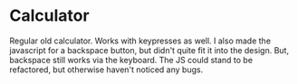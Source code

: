 # Calculator
Regular old calculator. Works with keypresses as well. I also made the javascript for a backspace button, but didn't quite fit it into the design. But, backspace still works via the keyboard. The JS could stand to be refactored, but otherwise haven't noticed any bugs. 
